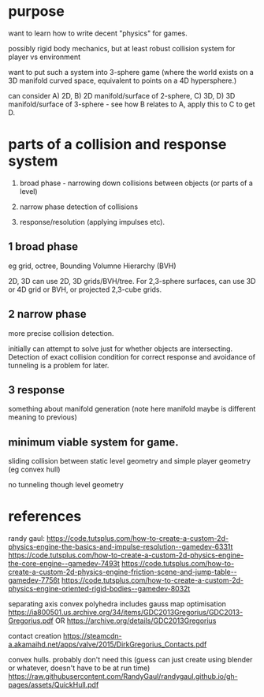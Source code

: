 # purpose

want to learn how to write decent "physics" for games.

possibly rigid body mechanics, but at least robust collision system for player vs environment

want to put such a system into 3-sphere game (where the world exists on a 3D manifold curved space, equivalent to points on a 4D hypersphere.)

can consider A) 2D, B) 2D manifold/surface of 2-sphere, C) 3D, D) 3D manifold/surface of 3-sphere - see how B relates to A, apply this to C to get D.

# parts of a collision and response system

1) broad phase - narrowing down collisions between objects (or parts of a level)

2) narrow phase detection of collisions

3) response/resolution (applying impulses etc).

## 1 broad phase

eg grid, octree, Bounding Volumne Hierarchy (BVH)

2D, 3D can use 2D, 3D grids/BVH/tree. For 2,3-sphere surfaces, can use 3D or 4D grid or BVH, or projected 2,3-cube grids.

## 2 narrow phase

more precise collision detection.

initially can attempt to solve just for whether objects are intersecting. Detection of exact collision condition for correct response and avoidance of tunneling is a problem for later.


## 3 response

something about manifold generation (note here manifold maybe is different meaning to previous)


## minimum viable system for game.

sliding collision between static level geometry and simple player geometry (eg convex hull)

no tunneling though level geometry 



# references


randy gaul:
https://code.tutsplus.com/how-to-create-a-custom-2d-physics-engine-the-basics-and-impulse-resolution--gamedev-6331t
https://code.tutsplus.com/how-to-create-a-custom-2d-physics-engine-the-core-engine--gamedev-7493t
https://code.tutsplus.com/how-to-create-a-custom-2d-physics-engine-friction-scene-and-jump-table--gamedev-7756t
https://code.tutsplus.com/how-to-create-a-custom-2d-physics-engine-oriented-rigid-bodies--gamedev-8032t

separating axis convex polyhedra
includes gauss map optimisation
https://ia800501.us.archive.org/34/items/GDC2013Gregorius/GDC2013-Gregorius.pdf OR https://archive.org/details/GDC2013Gregorius

contact creation
https://steamcdn-a.akamaihd.net/apps/valve/2015/DirkGregorius_Contacts.pdf


convex hulls. probably don't need this (guess can just create using blender or whatever, doesn't have to be at run time)
https://raw.githubusercontent.com/RandyGaul/randygaul.github.io/gh-pages/assets/QuickHull.pdf